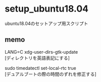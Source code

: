 # setup_ubuntu18.04
ubuntu18.04のセットアップ用スクリプト

## memo

LANG=C xdg-user-dirs-gtk-update  
[ディレクトリを英語表記にする]

sudo timedatectl set-local-rtc true  
[デュアルブートの際の時間のずれを修正する]

